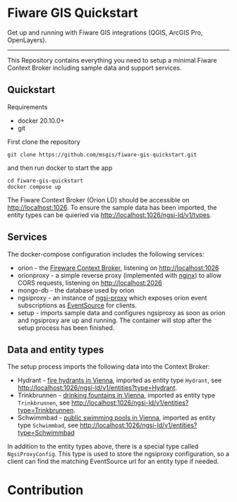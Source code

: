 # Fiware GIS Quickstart

Get up and running with Fiware GIS integrations (QGIS, ArcGIS Pro, OpenLayers).

---

This Repository contains everything you need to setup a minimal Fiware Context Broker including sample data and support services.

## Quickstart

Requirements

  - docker 20.10.0+
  - git

First clone the repository

    git clone https://github.com/msgis/fiware-gis-quickstart.git

and then run docker to start the app

    cd fiware-gis-quickstart
    docker compose up

The Fiware Context Broker (Orion LD) should be accessible on <http://localhost:1026>.
To ensure the sample data has been imported, the entity types can be quieried via <http://localhost:1026/ngsi-ld/v1/types>.

## Services

The docker-compose configuration includes the following services:

  - orion - the [Fireware Context Broker](https://github.com/FIWARE/context.Orion-LD), listening on <http://localhost:1026>
  - orionproxy - a simple reverse proxy (implemented with [nginx](https://www.nginx.com/)) to allow CORS requests, listening on <http://localhost:2026>
  - mongo-db - the database used by orion
  - ngsiproxy - an instance of [ngsi-proxy](https://github.com/conwetlab/ngsi-proxy) which exposes orion event subscriptions as [EventSource](https://developer.mozilla.org/en-US/docs/Web/API/EventSource) for clients.
  - setup - imports sample data and configures ngsiproxy as soon as orion and ngsiproxy are up and running. The container will stop after the setup process has been finished.

## Data and entity types

The setup process imports the following data into the Context Broker:

  - Hydrant - [fire hydrants in Vienna](https://www.data.gv.at/katalog/en/dataset/stadt-wien_feuerhydrantenstandortewien),
    imported as entity type `Hydrant`,
    see <http://localhost:1026/ngsi-ld/v1/entities?type=Hydrant>.
  - Trinkbrunnen - [drinking fountains in Vienna](https://www.data.gv.at/katalog/en/dataset/stadt-wien_trinkbrunnenstandortewien),
    imported as entity type `Trinkbrunnen`,
    see <http://localhost:1026/ngsi-ld/v1/entities?type=Trinkbrunnen>.
  - Schwimmbad - [public swimming pools in Vienna](https://www.data.gv.at/katalog/en/dataset/stadt-wien_schwimmbderstandortewien),
    imported as entity type `Schwimmbad`,
    see <http://localhost:1026/ngsi-ld/v1/entities?type=Schwimmbad>

In addition to the entity types above, there is a special type called `NgsiProxyConfig`. This type is used to store the ngsiproxy configuration,
so a client can find the matching EventSource url for an entity type if needed.

# Contribution
